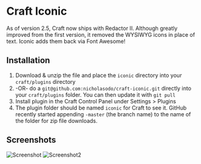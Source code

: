 # Craft Iconic
As of version 2.5, Craft now ships with Redactor II. Although greatly improved from the first version, it removed the WYSIWYG icons in place of text.
Iconic adds them back via Font Awesome!

## Installation
1. Download & unzip the file and place the `iconic` directory into your `craft/plugins` directory
2.  -OR- do a `git@github.com:nicholasodo/craft-iconic.git` directly into your `craft/plugins` folder.  You can then update it with `git pull`
4. Install plugin in the Craft Control Panel under Settings > Plugins
5. The plugin folder should be named `iconic` for Craft to see it.  GitHub recently started appending `-master` (the branch name) to the name of the folder for zip file downloads.


## Screenshots
![Screenshot](https://raw.github.com/nicholasodo/craft-iconic/master/images/screenshot.png)
![Screenshot2](https://raw.github.com/nicholasodo/craft-iconic/master/images/screenshot2.png)